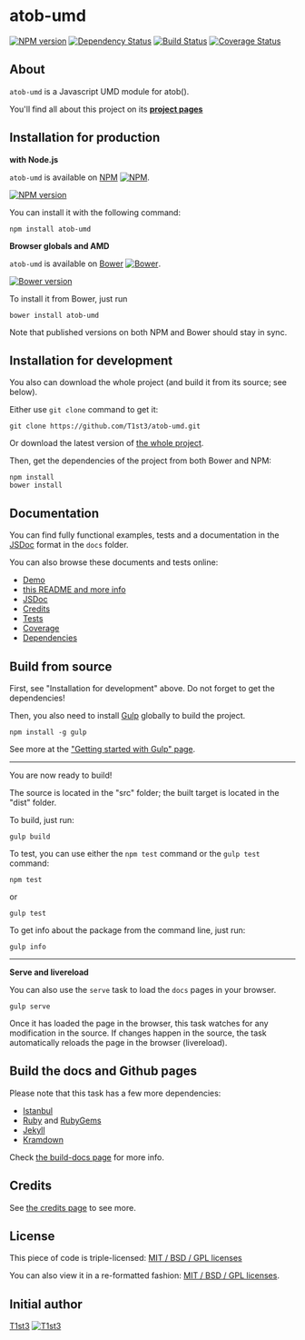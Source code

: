 atob-umd
==================


[![NPM version](https://badge.fury.io/js/atob-umd.svg)](http://badge.fury.io/js/atob-umd)
[![Dependency Status](https://david-dm.org/t1st3/atob-umd.svg?theme=shields.io)](https://david-dm.org/t1st3/atob-umd)
[![Build Status](https://travis-ci.org/T1st3/atob-umd.svg?branch=master)](https://travis-ci.org/T1st3/atob-umd)
[![Coverage Status](https://coveralls.io/repos/T1st3/atob-umd/badge.png)](https://coveralls.io/r/T1st3/atob-umd)



About
---

`atob-umd` is a Javascript UMD module for atob().

You'll find all about this project on its **[project pages](http://t1st3.github.io/atob-umd/)**




Installation for production
---

**with Node.js**

`atob-umd` is available on [NPM](https://www.npmjs.org/package/atob-umd)
[![NPM](http://t1st3.github.io/atob-umd/assets/img/vendor/npm-16x16.png)](https://www.npmjs.org/package/atob-umd).

[![NPM version](https://badge.fury.io/js/atob-umd.svg)](http://badge.fury.io/js/atob-umd)

You can install it with the following command:

    npm install atob-umd


**Browser globals and AMD**


`atob-umd` is available on [Bower](http://bower.io/search/?q=atob-umd)
[![Bower](http://t1st3.github.io/atob-umd/assets/img/vendor/bower-16x16.png)](http://bower.io/search/?q=atob-umd).

[![Bower version](https://badge.fury.io/bo/atob-umd.svg)](http://badge.fury.io/js/atob-umd)

To install it from Bower, just run 

    bower install atob-umd

Note that published versions on both NPM and Bower should stay in sync.



Installation for development
---


You also can download the whole project (and build it from its source; see below).

Either use `git clone` command to get it:

    git clone https://github.com/T1st3/atob-umd.git

Or download the latest version of [the whole project](https://github.com/T1st3/atob-umd/archive/master.zip).

Then, get the dependencies of the project from both Bower and NPM:

    npm install
    bower install



Documentation
---


You can find fully functional examples, tests and a documentation in the [JSDoc](http://usejsdoc.org/) format in the `docs` folder.

You can also browse these documents and tests online:

- [Demo](http://t1st3.github.io/atob-umd/demo.html)
- [this README and more info](http://t1st3.github.io/atob-umd)
- [JSDoc](http://t1st3.github.io/atob-umd/jsdoc.html)
- [Credits](http://t1st3.github.io/atob-umd/credits.html)
- [Tests](http://t1st3.github.io/atob-umd/tests.html)
- [Coverage](http://t1st3.github.io/atob-umd/coverage.html)
- [Dependencies](http://t1st3.github.io/atob-umd/dependencies.html)



Build from source
---


First, see "Installation for development" above. 
Do not forget to get the dependencies!

Then, you also need to install [Gulp](http://gulpjs.com/) globally to build the project.

    npm install -g gulp

See more at the ["Getting started with Gulp" page](https://github.com/gulpjs/gulp/blob/master/docs/getting-started.md#getting-started).


---

You are now ready to build!

The source is located in the "src" folder; the built target is located in the "dist" folder.

To build, just run:

    gulp build

To test, you can use either the `npm test` command or the `gulp test` command:

    npm test

or

    gulp test

To get info about the package from the command line, just run:

    gulp info


---

**Serve and livereload**

You can also use the `serve` task to load the `docs` pages in your browser.

    gulp serve

Once it has loaded the page in the browser, this task watches for any modification in the source.
If changes happen in the source, the task automatically reloads the page in the browser (livereload).





Build the docs and Github pages
---

Please note that this task has a few more dependencies:

* [Istanbul](http://gotwarlost.github.io/istanbul/)
* [Ruby](https://www.ruby-lang.org/) and [RubyGems](https://rubygems.org/)
* [Jekyll](http://jekyllrb.com/)
* [Kramdown](http://kramdown.gettalong.org/)


Check [the build-docs page](http://t1st3.github.io/atob-umd/build_docs.html) for more info.




Credits
---


See [the credits page](http://t1st3.github.io/atob-umd/credits.html) to see more.


License
---


This piece of code is triple-licensed: [MIT / BSD / GPL licenses](https://github.com/T1st3/atob-umd/blob/master/LICENSE.md)

You can also view it in a re-formatted fashion: [MIT / BSD / GPL licenses](http://t1st3.github.io/atob-umd/license.html).



Initial author
---

[T1st3](https://github.com/T1st3/) 
[![T1st3](http://t1st3.github.io/atob-umd/assets/img/gravatar-16x16.png)](https://github.com/T1st3/)

